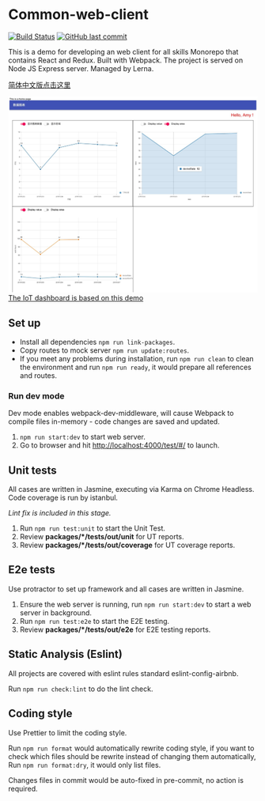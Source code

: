 # Common-web-client

[![Build Status](https://travis-ci.com/Noro07/common-web-client.svg?branch=master)](https://travis-ci.com/Noro07/common-web-client) [![GitHub last commit](https://img.shields.io/github/last-commit/Noro07/common-web-client)](https://github.com/Noro07/common-web-client/pulls)

This is a demo for developing an web client for all skills
Monorepo that contains React and Redux. Built with Webpack. The project is served on Node JS Express server. Managed by Lerna.

[简体中文版点击这里](./README_CN.md)

![image](documents/image/iot-web-client-screenshot.jpg)
[The IoT dashboard is based on this demo](https://gitlab.com/NoroLinxy/iot-web-client)

## Set up

- Install all dependencies `npm run link-packages`.
- Copy routes to mock server `npm run update:routes`.
- If you meet any problems during installation, run `npm run clean` to clean the environment and run `npm run ready`, it would prepare all references and routes.

### Run dev mode

Dev mode enables webpack-dev-middleware, will cause Webpack to compile files in-memory - code changes are saved and updated.

1. `npm run start:dev` to start web server.
2. Go to browser and hit <http://localhost:4000/test/#/> to launch.

## Unit tests

All cases are written in Jasmine, executing via Karma on Chrome Headless. Code coverage is run by istanbul.

_Lint fix is included in this stage._

1. Run `npm run test:unit` to start the Unit Test.
2. Review **packages/\*/tests/out/unit** for UT reports.
3. Review **packages/\*/tests/out/coverage** for UT coverage reports.

## E2e tests

Use protractor to set up framework and all cases are written in Jasmine.

1. Ensure the web server is running, run `npm run start:dev` to start a web server in background.
2. Run `npm run test:e2e` to start the E2E testing.
3. Review **packages/\*/tests/out/e2e** for E2E testing reports.

## Static Analysis (Eslint)

All projects are covered with eslint rules standard eslint-config-airbnb.

Run `npm run check:lint` to do the lint check.

## Coding style

Use Prettier to limit the coding style.

Run `npm run format` would automatically rewrite coding style, if you want to check which files should be rewrite instead of changing them automatically, Run `npm run format:dry`, it would only list files.

Changes files in commit would be auto-fixed in pre-commit, no action is required.
